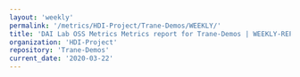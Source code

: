 ```yaml
---
layout: 'weekly'
permalink: '/metrics/HDI-Project/Trane-Demos/WEEKLY/'
title: 'DAI Lab OSS Metrics Metrics report for Trane-Demos | WEEKLY-REPORT-2020-03-22'
organization: 'HDI-Project'
repository: 'Trane-Demos'
current_date: '2020-03-22'
---
```

